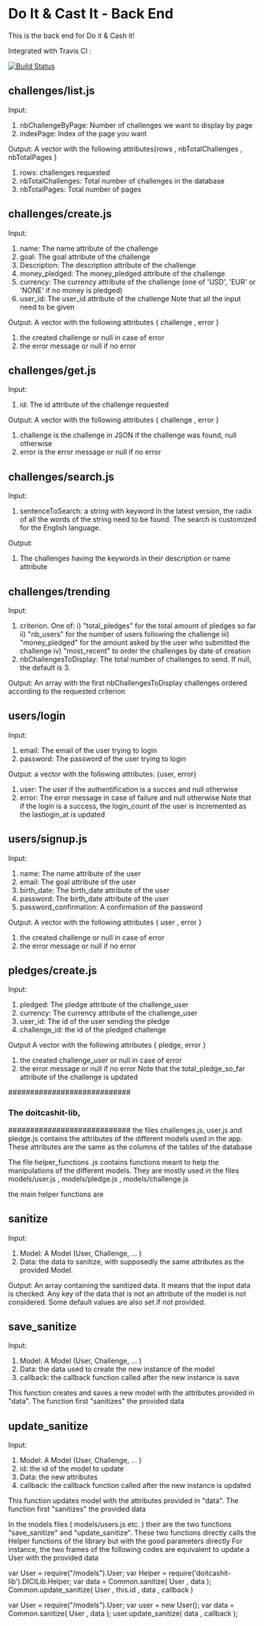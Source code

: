 Do It & Cast It - Back End
==========

This is the back end for Do it & Cash it!


Integrated with Travis CI :

[![Build Status](https://secure.travis-ci.org/tnbredillet/doitcashit-backend.png)](http://travis-ci.org/tnbredillet/doitcashit-backend)


## challenges/list.js
Input: 
1) nbChallengeByPage: Number of challenges we want to display by page
2) indexPage: Index of the page you want

Output:
A vector with the following attributes{rows , nbTotalChallenges , nbTotalPages }
1) rows: challenges requested
2) nbTotalChallenges: Total number of challenges in the database
3) nbTotalPages: Total number of pages

## challenges/create.js
Input:
1) name: The name attribute of the challenge
2) goal: The goal attribute of the challenge
3) Description: The description attribute of the challenge
4) money_pledged: The money_pledged attribute of the challenge
5) currency: The currency attribute of the challenge (one of 'USD',  'EUR' or 'NONE' if no money is pledged)
6) user_id: The user_id attribute of the challenge
Note that all the input need to be given

Output:
A vector with the following attributes { challenge , error }
1) the created challenge or null in case of error
2) the error message or null if no error

## challenges/get.js
Input:
1) id: The id attribute of the challenge requested

Output:
A vector with the following attributes { challenge , error }
1) challenge is the challenge in JSON if the challenge was found, null otherwise
2) error is the error message or null if no error

## challenges/search.js
Input:
1) sentenceToSearch: a string with keyword
In the latest version, the radix of all the words of the string need to be found. The search is customized for the English language.

Output:
1) The challenges having the keywords in their description or name attribute

## challenges/trending
Input:
1) criterion. One of:
   i)   "total_pledges" for the total amount of pledges so far
   ii)  "nb_users" for the number of users following the challenge
   iii) "money_pledged" for the amount asked by the user who submitted the challenge
   iv)  "most_recent" to order the challenges by date of creation
2) nbChallengesToDisplay: The total number of challenges to send. If null, the default is 3.

Output:
An array with the first nbChallengesToDisplay challenges ordered according to the requested criterion

## users/login
Input:
1) email: The email of the user trying to login
2) password: The password of the user trying to login

Output: 
a vector with the following attributes: {user, error}
1) user: The user if the authentification is a succes and null otherwise
2) error: The error message in case of failure and null otherwise
Note that if the login is a success, the login_count of the user is incremented as the lastlogin_at is updated

## users/signup.js
Input:
1) name: The name attribute of the user
2) email: The goal attribute of the user
3) birth_date: The birth_date attribute of the user
4) password: The birth_date attribute of the user
5) password_confirmation: A confirmation of the password

Output:
A vector with the following attributes { user , error }
1) the created challenge or null in case of error
2) the error message or null if no error


## pledges/create.js
Input:
1) pledged: The pledge attribute of the challenge_user
2) currency: The currency attribute of the challenge_user
3) user_id: The id of the user sending the pledge
4) challenge_id: the id of the pledged challenge

Output
A vector with the following attributes { pledge, error }
1) the created challenge_user or null in case of error
2) the error message or null if no error
Note that the total_pledge_so_far attribute of the challenge is updated 


############################
###  The doitcashit-lib, ###
############################
the files challenges.js, user.js and pledge.js contains the attributes
of the different models used in the app. These attributes are the same as
the columns of the tables of the database

The file helper_functions .js contains functions meant to help the manipulations
of the different models. They are mostly used in the files 
models/user.js , models/pledge.js , models/challenge.js

the main helper functions are 

## sanitize
Input: 
1) Model: A Model (User, Challenge, ... )
2) Data: the data to sanitize, with supposedly the same attributes as the provided Model.

Output:
An array containing the sanitized data. It means that the input data is checked. Any key of the data that is
not an attribute of the model is not considered. Some default values are also set if not provided.

## save_sanitize
Input:
1) Model: A Model (User, Challenge, ... )
2) Data: the data used to create the new instance of the model
3) callback: the callback function called after the new instance is save

This function creates and saves a new model with the attributes provided in "data". 
The function first "sanitizes" the provided data

## update_sanitize
Input:
1) Model: A Model (User, Challenge, ... )
2) id: the id of the model to update
2) Data: the new attributes
3) callback: the callback function called after the new instance is updated

This function updates model with the attributes provided in "data". 
The function first "sanitizes" the provided data


In the models files ( models/users.js etc. ) their are the two functions
"save_sanitize" and "update_sanitize". These two functions directly calls the Helper functions
of the library but with the good parameters directly
For instance, the two frames of the following codes are equivalent to update a User with the provided data

var User   = require("/models").User;
var Helper = require('doitcashit-lib').DICILib.Helper;
var data   = Common.sanitize( User , data );
Common.update_sanitize( User , this.id , data , callback )

var User   = require("/models").User;
var user   = new User();
var data   = Common.sanitize( User , data );
user.update_sanitize( data , callback );
